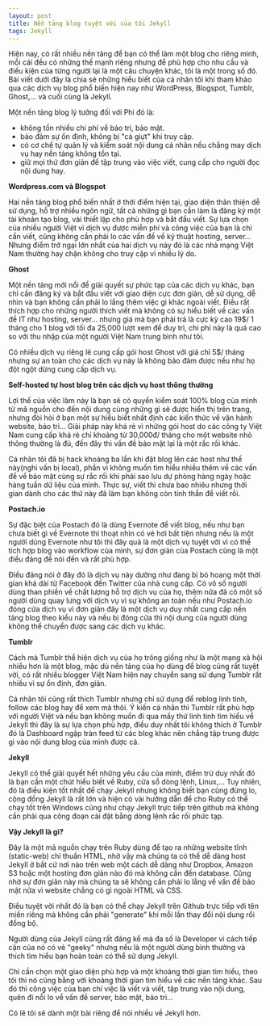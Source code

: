 ```yaml
---
layout: post
title: Nền tảng blog tuyệt vời của tôi Jekyll
tags: Jekyll
---
```

Hiện nay, có rất nhiều nền tảng để bạn có thể làm một blog cho riêng mình, mỗi cái đều có những thế mạnh riêng nhưng để phù hợp cho nhu cầu và điều kiện của từng người lại là một câu chuyện khác, tôi là một trong số đó. Bài viết dưới đây là chia sẻ những hiểu biết của cá nhân tôi khi tham khảo qua các dịch vụ blog phổ biến hiện nay như WordPress, Blogspot, Tumblr, Ghost,... và cuối cùng là Jekyll.

Một nền tảng blog lý tưởng đối với Phi đó là:
  * không tốn nhiều chi phí về bảo trì, bảo mật.
  * bảo đảm sự ổn định, không bị "cà giựt" khi truy cập.
  * có cơ chế tự quản lý và kiểm soát nội dung cá nhân nếu chẳng may dịch vụ hay nền tảng không tồn tại.
  * giữ mọi thứ đơn giản để tập trung vào việc viết, cung cấp cho người đọc nội dung hay.

**Wordpress.com và Blogspot**

Hai nền tảng blog phổ biến nhất ở thời điểm hiện tại, giao diện thân thiện dễ sử dụng, hỗ trợ nhiều ngôn ngữ, tất cả những gì bạn cần làm là đăng ký một tài khoản tạo blog, vài thiết lập cho phù hợp và bắt đầu viết. Sự lựa chọn của nhiều người Việt vì dịch vụ được miễn phí và công việc của bạn là chỉ cần viết, cũng không cần phải lo các vấn đề về kỹ thuật hosting, server... Nhưng điểm trở ngại lớn nhất của hai dịch vụ này đó là các nhà mạng Việt Nam thường hay chặn không cho truy cập vì nhiều lý do.

**Ghost**

Một nền tảng mới nổi để giải quyết sự phức tạp của các dịch vụ khác, bạn chỉ cần đăng ký và bắt đầu viết với giao diện cực đơn giản, dễ sử dụng, dễ nhìn và bạn không cần phải lo lắng thêm việc gì khác ngoài viết. Điều rất thích hợp cho những người thích viết mà không có sự hiểu biết về các vấn đề IT như hosting, server... nhưng giá mà bạn phải trả là cực kỳ cao 19$/ 1 tháng cho 1 blog với tối đa 25,000 lượt xem để duy trì, chi phí này là quá cao so với thu nhập của một người Việt Nam trung bình như tôi.

Có nhiều dịch vụ riêng lẻ cung cấp gói host Ghost với giá chỉ 5$/ tháng nhưng sự an toàn cho các dịch vụ này là không bảo đảm được nếu như họ đột ngột dừng cung cấp dịch vụ.

**Self-hosted tự host blog trên các dịch vụ host thông thường**

Lợi thế của việc làm này là bạn sẽ có quyền kiểm soát 100% blog của mình từ mã nguồn cho đến nội dung cùng những gì sẽ được hiển thị trên trang, nhưng đòi hỏi ở bạn một sự hiểu biết nhất định các kiến thức về vận hành website, bảo trì... Giải pháp này khá rẻ vì những gói host do các công ty Việt Nam cung cấp khá rẻ chỉ khoảng từ 30,000đ/ tháng cho một website nhỏ thông thường là đủ, đến đây thì vấn đề bảo mật lại là một rắc rối khác.

Cá nhân tôi đã bị hack khoảng ba lần khi đặt blog lên các host như thế này(nghi vấn bị local), phần vì không muốn tìm hiểu nhiều thêm về các vấn đề về bảo mật cùng sự rắc rối khi phải sao lưu dự phòng hàng ngày hoặc hàng tuần dữ liệu của mình. Thực sự, viết thì chưa bao nhiêu nhưng thời gian dành cho các thứ này đã làm bạn không còn tinh thần để viết rồi.

**Postach.io**

Sự đặc biệt của Postach đó là dùng Evernote để viết blog, nếu như bạn chưa biết gì về Evernote thì thoạt nhìn có vẻ hơi bất tiện nhưng nếu là một người dùng Evernote như tôi thì đây quả là một dịch vụ tuyệt vời vì có thể tích hợp blog vào workflow của mình, sự đơn giản của Postach cũng là một điều đáng để nói đến và rất phù hợp.

Điều đáng nói ở đây đó là dịch vụ này dường như đang bị bỏ hoang một thời gian khá dài từ Facebook đến Twitter của nhà cung cấp. Có vô số người dùng than phiền về chất lượng hỗ trợ dịch vụ của họ, thêm nữa đã có một số người dùng quay lưng với dịch vụ vì sự không an toàn nếu như Postach.io đóng cửa dịch vụ vì đơn giản đây là một dịch vụ duy nhất cung cấp nền tảng blog theo kiểu này và nếu bị đóng cửa thì nội dung của người dùng không thể chuyển được sang các dịch vụ khác.

**Tumblr**

Cách mà Tumblr thể hiện dịch vụ của họ trông giống như là một mạng xã hội nhiều hơn là một blog, mặc dù nền tảng của họ dùng để blog cũng rất tuyệt vời, có rất nhiều blogger Việt Nam hiện nay chuyển sang sử dụng Tumblr rất nhiều vì sự ổn định, đơn giản.

Cá nhân tôi cũng rất thích Tumblr nhưng chỉ sử dụng để reblog linh tinh, follow các blog hay để xem mà thôi. Ý kiến cá nhân thì Tumblr rất phù hợp với người Việt và nếu bạn không muốn đi qua mấy thứ linh tinh tìm hiểu về Jekyll thì đây là sự lựa chọn phù hợp, điều duy nhất tôi không thích ở Tumblr đó là Dashboard ngập tràn feed từ các blog khác nên chẳng tập trung được gì vào nội dung blog của mình được cả.

**Jekyll**

Jekyll có thể giải quyết hết những yêu cầu của mình, điểm trừ duy nhất đó là bạn cần một chút hiểu biết về Ruby, cửa sổ dòng lệnh, Linux,... Tuy nhiên, đó là điều kiện tốt nhất để chạy Jekyll nhưng không biết bạn cũng đừng lo, cộng đồng Jekyll là rất lớn và hiện có vài hướng dẫn để cho Ruby có thể chạy tốt trên Windows cũng như chạy Jekyll trực tiếp trên github mà không cần phải qua công đoạn cài đặt bằng dòng lệnh rắc rối phức tạp.

**Vậy Jekyll là gì?**

Đây là một mã nguồn chạy trên Ruby dùng để tạo ra những website tĩnh (static-web) chỉ thuần HTML, nhờ vậy mà chúng ta có thể dễ dàng host Jekyll ở bất cứ nơi nào trên web một cách dễ dàng như Dropbox, Amazon S3 hoặc một hosting đơn giản nào đó mà không cần đến database. Cũng nhờ sự đơn giản này mà chúng ta sẽ không cần phải lo lắng về vấn đề bảo mật nữa vì website chẳng có gì ngoài HTML và CSS.

Điều tuyệt vời nhất đó là bạn có thể chạy Jekyll trên Github trực tiếp với tên miền riêng mà không cần phải "generate" khi mỗi lần thay đổi nội dung rồi đồng bộ.

Người dùng của Jekyll cũng rất đáng kể mà đa số là Developer vì cách tiếp cận của nó có vẻ "geeky" nhưng nếu là một người dùng bình thường và thích tìm hiểu bạn hoàn toàn có thể sử dụng Jekyll.

Chỉ cần chọn một giao diện phù hợp và một khoảng thời gian tìm hiểu, theo tôi thì nó cũng bằng với khoảng thời gian tìm hiểu về các nền tảng khác. Sau đó thì công việc của bạn chỉ việc là viết và viết, tập trung vào nội dung, quên đi nỗi lo về vấn đề server, bảo mật, bảo trì...

Có lẽ tôi sẽ dành một bài riêng để nói nhiều về Jekyll hơn.
